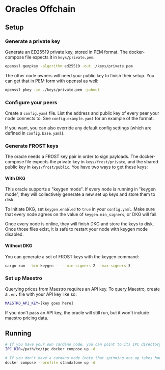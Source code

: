 # Oracles Offchain

## Setup

### Generate a private key

Generate an ED25519 private key, stored in PEM format. The docker-compose file expects it in `keys/private.pem`.

```sh
openssl genpkey -algorithm ed25519 -out ./keys/private.pem
```

The other node owners will need your public key to finish their setup. You can get that in PEM form with openssl as well:

```sh
openssl pkey -in ./keys/private.pem -pubout
```

### Configure your peers

Create a `config.yaml` file. List the address and public key of every peer your node connects to. See `config.example.yaml` for an example of the format.

If you want, you can also override any default config settings (which are defined in `config.base.yaml`).

### Generate FROST keys

The oracle needs a FROST key pair in order to sign payloads. The docker-compose file expects the private key in `keys/frost/private`, and the shared public key in `keys/frost/public`. You have two ways to get these keys:

#### With DKG

This oracle supports a "keygen mode". If every node is running in "keygen mode", they will collectively generate a new set up keys and store them to disk.

To initiate DKG, set `keygen.enabled` to `true` in your `config.yaml`. Make sure that every node agrees on the value of `keygen.min_signers`, or DKG will fail.

Once every node is online, they will finish DKG and store the keys to disk. Once those files exist, it is safe to restart your node with keygen mode disabled.

#### Without DKG 

You can generate a set of FROST keys with the keygen command:

```sh
cargo run --bin keygen -- --min-signers 2 --max-signers 3
```

### Set up Maestro

Querying prices from Maestro requires an API key. To query Maestro, create a `.env` file with your API key like so:
```sh
MAESTRO_API_KEY=[key goes here]
```
If you don't pass an API key, the oracle will still run, but it won't include maestro pricing data.

## Running

```sh
# If you have your own cardano node, you can point to its IPC directory
IPC_DIR=/path/to/ipc docker compose up -d

# If you don't have a cardano node (note that spinning one up takes hours)
docker compose --profile standalone up -d

```